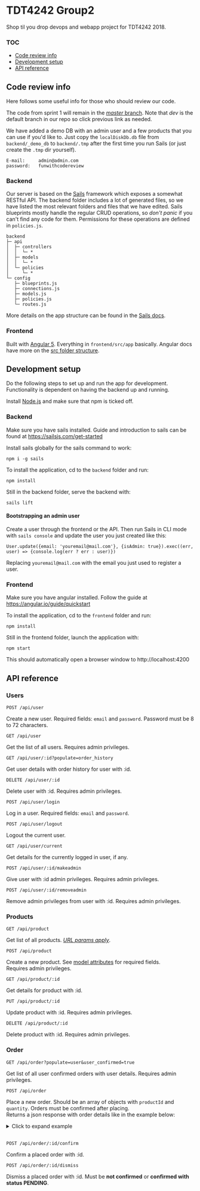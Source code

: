 # TDT4242 Group2
Shop til you drop devops and webapp project for TDT4242 2018.

### TOC
* [Code review info](#code-review-info)
* [Development setup](#development-setup)
* [API reference](#api-reference)

## Code review info
Here follows some useful info for those who should review our code.

The code from sprint 1 will remain in the [*master* branch](https://github.com/DeimosA/TDT4242-Group2/tree/master).
Note that *dev* is the default branch in our repo so click previous link as needed.

We have added a demo DB with an admin user and a few products that you can use if you'd like to. Just copy the `localDiskDb.db` file from `backend/_demo_db` to `backend/.tmp` after the first time you run Sails (or just create the `.tmp` dir yourself).
```
E-mail:     admin@admin.com
password:   funwithcodereview
```

<!--(link to site)-->

### Backend
Our server is based on the [Sails](https://sailsjs.com/) framework which exposes a somewhat RESTful API. The backend folder includes a lot of generated files, so we have listed the most relevant folders and files that we have edited. Sails blueprints mostly handle the regular CRUD operations, so *don't panic* if you can't find any code for them. Permissions for these operations are defined in `policies.js`.
```
backend
├─ api
│  ├─ controllers
│  │  └─ *
│  ├─ models
│  │  └─ *
│  └─ policies
│     └─ *
└─ config
   ├─ blueprints.js
   ├─ connections.js
   ├─ models.js
   ├─ policies.js
   └─ routes.js
```
More details on the app structure can be found in the [Sails docs](https://sailsjs.com/documentation/anatomy).
### Frontend
Built with [Angular 5](https://angular.io/). Everything in `frontend/src/app` basically.
Angular docs have more on the [src folder structure](https://angular.io/guide/quickstart#the-src-folder).

## Development setup
Do the following steps to set up and run the app for development. Functionality is dependent on having the backend up and running.

Install [Node.js](https://nodejs.org/en/) and make sure that npm is ticked off.

### Backend
Make sure you have sails installed. Guide and introduction to sails can be found at https://sailsjs.com/get-started

Install sails globally for the sails command to work:
```
npm i -g sails
```
To install the application, cd to the `backend` folder and run:
```
npm install
```
Still in the backend folder, serve the backend with:
```
sails lift
```
#### Bootstrapping an admin user
Create a user through the frontend or the API. Then run Sails in CLI mode with `sails console` and update the user you just created like this:
```
User.update({email: 'youremail@mail.com'}, {isAdmin: true}).exec((err, user) => {console.log(err ? err : user)})
```
Replacing `youremail@mail.com` with the email you just used to register a user.

### Frontend
Make sure you have angular installed. Follow the guide at https://angular.io/guide/quickstart

To install the application, cd to the `frontend` folder and run:
```
npm install
```
Still in the frontend folder, launch the application with:
```
npm start
```
This should automatically open a browser window to http://localhost:4200

## API reference
### Users
```
POST /api/user
```
Create a new user. Required fields: `email` and `password`.
Password must be 8 to 72 characters.
```
GET /api/user
```
Get the list of all users. Requires admin privileges.
```
GET /api/user/:id?populate=order_history
```
Get user details with order history for user with :id.
```
DELETE /api/user/:id
```
Delete user with :id. Requires admin privileges.
```
POST /api/user/login
```
Log in a user. Required fields: `email` and `password`.
```
POST /api/user/logout
```
Logout the current user.
```
GET /api/user/current
```
Get details for the currently logged in user, if any.
```
POST /api/user/:id/makeadmin
```
Give user with :id admin privileges. Requires admin privileges.
```
POST /api/user/:id/removeadmin
```
Remove admin privileges from user with :id. Requires admin privileges.

### Products
```
GET /api/product
```
Get list of all products. [*URL params apply*](https://sailsjs.com/documentation/reference/blueprint-api/find-where).
```
POST /api/product
```
Create a new product. See [model attributes](backend/api/models/Product.js) for required fields.  
Requires admin privileges.
```
GET /api/product/:id
```
Get details for product with :id.
```
PUT /api/product/:id
```
Update product with :id. Requires admin privileges.
```
DELETE /api/product/:id
```
Delete product with :id. Requires admin privileges.

### Order
```
GET /api/order?populate=user&user_confirmed=true
```
Get list of all user confirmed orders with user details. Requires admin privileges.
```
POST /api/order
```
Place a new order. Should be an array of objects with `productId` and `quantity`. Orders must be confirmed after placing.  
Returns a json response with order details like in the example below:

<details><summary>Click to expand example</summary><pre>
{
    "products": [
        {
            "product": {...},
            "quantity": 2,
            "sum": 40.6
        },
        {
            "product": {...},
            "quantity": 1,
            "sum": 19
        }
    ],
    "totalPrice": 59.6,
    "orderNumber": "TODO should be order ID",
    "orderDate": "ISO date string"
}
</pre></details><br>

```
POST /api/order/:id/confirm
```
Confirm a placed order with :id.
```
POST /api/order/:id/dismiss
```
Dismiss a placed order with :id. Must be **not confirmed** or **confirmed with status PENDING**.
